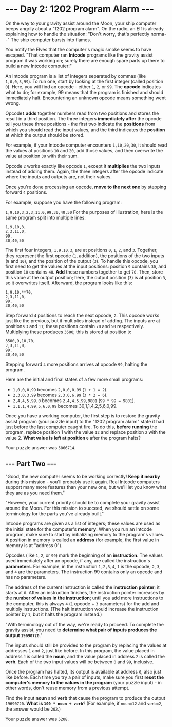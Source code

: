 # --- Day 2: 1202 Program Alarm ---
On the way to your gravity assist around the Moon, your ship computer beeps angrily about a "1202 program alarm". On the radio, an Elf is already explaining how to handle the situation: "Don't worry, that's perfectly norma--" The ship computer bursts into flames.

You notify the Elves that the computer's magic smoke seems to have escaped. "That computer ran **Intcode** programs like the gravity assist program it was working on; surely there are enough spare parts up there to build a new Intcode computer!"

An Intcode program is a list of integers separated by commas (like ```1,0,0,3,99```). To run one, start by looking at the first integer (called position ```0```). Here, you will find an opcode - either ```1```, ```2```, or ```99```. The **opcode** indicates what to do; for example, 99 means that the program is finished and should immediately halt. Encountering an unknown opcode means something went wrong.

Opcode```1``` **adds** together numbers read from two positions and stores the result in a third position. The three integers **immediately after** the opcode tell you these three positions - the first two indicate the **positions** from which you should read the input values, and the third indicates the **position** at which the output should be stored.

For example, if your Intcode computer encounters ```1,10,20,30```, it should read the values at positions ```10``` and ```20```, add those values, and then overwrite the value at position ```30``` with their sum.

Opcode ```2``` works exactly like opcode ```1```, except it **multiplies** the two inputs instead of adding them. Again, the three integers after the opcode indicate where the inputs and outputs are, not their values.

Once you're done processing an opcode, **move to the next one** by stepping forward ```4``` positions.

For example, suppose you have the following program:

```1,9,10,3,2,3,11,0,99,30,40,50```
For the purposes of illustration, here is the same program split into multiple lines:

```
1,9,10,3,
2,3,11,0,
99,
30,40,50
```
The first four integers, ```1,9,10,3```, are at positions ```0```, ```1```, ```2```, and ```3```. Together, they represent the first opcode (```1```, addition), the positions of the two inputs (```9``` and ```10```), and the position of the output (```3```). To handle this opcode, you first need to get the values at the input positions: position ```9``` contains ```30```, and position ```10``` contains ```40```. **Add** these numbers together to get ```70```. Then, store this value at the output position; here, the output position (```3```) is **at** position ```3```, so it overwrites itself. Afterward, the program looks like this:

```
1,9,10,**70,
2,3,11,0,
99,
30,40,50
```
Step forward ```4``` positions to reach the next opcode, ```2```. This opcode works just like the previous, but it multiplies instead of adding. The inputs are at positions ```3``` and ```11```; these positions contain ```70``` and ```50``` respectively. Multiplying these produces ```3500```; this is stored at position ```0```:

```
3500,9,10,70,
2,3,11,0,
99,
30,40,50
```
Stepping forward ```4``` more positions arrives at opcode ```99```, halting the program.

Here are the initial and final states of a few more small programs:

 - ```1,0,0,0,99``` becomes ```2,0,0,0,99``` (```1 + 1 = 2```).
 - ```2,3,0,3,99``` becomes ```2,3,0,6,99``` (```3 * 2 = 6```).
 - ```2,4,4,5,99,0``` becomes ```2,4,4,5,99,9801``` (```99 * 99 = 9801```).
 - ```1,1,1,4,99,5,6,0,99``` becomes 30,1,1,4,2,5,6,0,99.

Once you have a working computer, the first step is to restore the gravity assist program (your puzzle input) to the "1202 program alarm" state it had just before the last computer caught fire. To do this, **before running** the program, replace position 1 with the value ```12``` and replace position ```2``` with the value 2. **What value is left at position ```0```** after the program halts?

Your puzzle answer was ```5866714```.

## --- Part Two ---
"Good, the new computer seems to be working correctly! **Keep it nearby** during this mission - you'll probably use it again. Real Intcode computers support many more features than your new one, but we'll let you know what they are as you need them."

"However, your current priority should be to complete your gravity assist around the Moon. For this mission to succeed, we should settle on some terminology for the parts you've already built."

Intcode programs are given as a list of integers; these values are used as the initial state for the computer's **memory**. When you run an Intcode program, make sure to start by initializing memory to the program's values. A position in memory is called an **address** (for example, the first value in memory is at "address 0").

Opcodes (like ```1```, ```2```, or ```99```) mark the beginning of an **instruction**. The values used immediately after an opcode, if any, are called the instruction's **parameters**. For example, in the instruction ```1,2,3,4```, ```1``` is the opcode; ```2```, ```3```, and ```4``` are the parameters. The instruction 99 contains only an opcode and has no parameters.

The address of the current instruction is called the **instruction pointer**; it starts at ```0```. After an instruction finishes, the instruction pointer increases by the **number of values in the instruction**; until you add more instructions to the computer, this is always ```4``` (```1``` opcode + ```3``` parameters) for the add and multiply instructions. (The halt instruction would increase the instruction pointer by ```1```, but it halts the program instead.)

"With terminology out of the way, we're ready to proceed. To complete the gravity assist, you need to **determine what pair of inputs produces the output ```19690720```**."

The inputs should still be provided to the program by replacing the values at addresses ```1``` and ```2```, just like before. In this program, the value placed in address 1 is called the **noun**, and the value placed in address ```2``` is called the **verb**. Each of the two input values will be between ```0``` and ```99```, inclusive.

Once the program has halted, its output is available at address ```0```, also just like before. Each time you try a pair of inputs, make sure you first **reset the computer's memory to the values in the program** (your puzzle input) - in other words, don't reuse memory from a previous attempt.

Find the input **noun** and **verb** that cause the program to produce the output ```19690720```. **What is ```100 * noun + verb```**? (For example, if ```noun=12``` and ```verb=2```, the answer would be ```202```.)

Your puzzle answer was ```5208```.